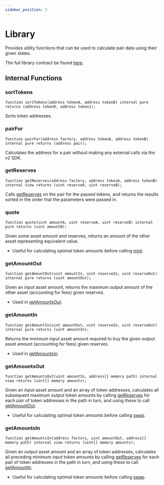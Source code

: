 ```yaml
---
sidebar_position: 3
---
```


# Library

Provides utility functions that can be used to calculate pair data using their given states.

The full library contract be found [here](https://github.com/sushiswap/sushiswap/blob/master/protocols/sushiswap/contracts/libraries/UniswapV2Library.sol).

## Internal Functions

### sortTokens

```solidity
function sortTokens(address tokenA, address tokenB) internal pure returns (address token0, address token1);
```

Sorts token addresses.

### pairFor

```solidity
function pairFor(address factory, address tokenA, address tokenB) internal pure returns (address pair);
```

Calculates the address for a pair without making any external calls via the v2 SDK.

### getReserves

```solidity
function getReserves(address factory, address tokenA, address tokenB) internal view returns (uint reserveA, uint reserveB);
```

Calls [getReserves](../smart-contracts/pair#getreserves) on the pair for the passed tokens, and returns the results sorted in the order that the parameters were passed in.

### quote

```solidity
function quote(uint amountA, uint reserveA, uint reserveB) internal pure returns (uint amountB);
```

Given some asset amount and reserves, returns an amount of the other asset representing equivalent value.

-   Useful for calculating optimal token amounts before calling [mint](../smart-contracts/pair#mint-1).

### getAmountOut

```solidity
function getAmountOut(uint amountIn, uint reserveIn, uint reserveOut) internal pure returns (uint amountOut);
```

Given an _input_ asset amount, returns the maximum _output_ amount of the other asset (accounting for fees) given reserves.

-   Used in [getAmountsOut](#getamountsout).

### getAmountIn

```solidity
function getAmountIn(uint amountOut, uint reserveIn, uint reserveOut) internal pure returns (uint amountIn);
```

Returns the minimum _input_ asset amount required to buy the given _output_ asset amount (accounting for fees) given reserves.

-   Used in [getAmountsIn](#getamountsin).

### getAmountsOut

```solidity
function getAmountsOut(uint amountIn, address[] memory path) internal view returns (uint[] memory amounts);
```

Given an _input_ asset amount and an array of token addresses, calculates all subsequent maximum _output_ token amounts by calling [getReserves](#getreserves) for each pair of token addresses in the path in turn, and using these to call [getAmountOut](#getamountout).

-   Useful for calculating optimal token amounts before calling [swap](../smart-contracts/pair#swap-1).

### getAmountsIn

```solidity
function getAmountsIn(address factory, uint amountOut, address[] memory path) internal view returns (uint[] memory amounts);
```

Given an _output_ asset amount and an array of token addresses, calculates all preceding minimum _input_ token amounts by calling [getReserves](#getreserves) for each pair of token addresses in the path in turn, and using these to call [getAmountIn](#getamountin).

-   Useful for calculating optimal token amounts before calling [swap](../smart-contracts/pair#swap-1).
